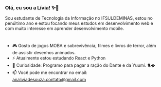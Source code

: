 ### Olá, eu sou a Lívia! ✨👋
 Sou estudante de Tecnologia da Informação no IFSULDEMINAS, estou no penúltimo ano e estou focando meus estudos em desenvolvimento web e com muito interesse em aprender desenvolvimento mobile.
 
 #

- 🎮 Gosto de jogos MOBA e sobrevivência, filmes e livros de terror, além de assistir desenhos animados.
- ⚡ Atualmente estou estudando React e Python
- 🧐 Curiosidade: Programo para pagar a ração do Dante e da Yuumi. 🐈� 
- 📫 Você pode me encontrar no email: analiviadesouza.contato@gmail.com
